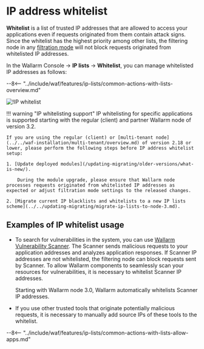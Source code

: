 # IP address whitelist

**Whitelist** is a list of trusted IP addresses that are allowed to access your applications even if requests originated from them contain attack signs. Since the whitelist has the highest priority among other lists, the filtering node in any [filtration mode](../../admin-en/configure-wallarm-mode.md) will not block requests originated from whitelisted IP addresses.

In the Wallarm Console → **IP lists** → **Whitelist**, you can manage whitelisted IP addresses as follows:

--8<-- "../include/waf/features/ip-lists/common-actions-with-lists-overview.md"

![!IP whitelist](../../images/user-guides/ip-lists/whitelist-apps.png)

!!! warning "IP whitelisting support"
    IP whitelisting for specific applications is supported starting with the regular (client) and partner Wallarm node of version 3.2.
    
    If you are using the regular (client) or [multi-tenant node](../../waf-installation/multi-tenant/overview.md) of version 2.18 or lower, please perform the following steps before IP address whitelist setup:

    1. [Update deployed modules](/updating-migrating/older-versions/what-is-new/).

        During the module upgrade, please ensure that Wallarm node processes requests originated from whitelisted IP addresses as expected or adjust filtration mode settings to the released changes.

    2. [Migrate current IP blacklists and whitelists to a new IP lists scheme](../../updating-migrating/migrate-ip-lists-to-node-3.md).

## Examples of IP whitelist usage

* To search for vulnerabilities in the system, you can use [Wallarm Vulnerability Scanner](../../about-wallarm-waf/detecting-vulnerabilities.md#vulnerability-scanner). The Scanner sends malicious requests to your application addresses and analyzes application responses. If Scanner IP addresses are not whitelisted, the filtering node can block requests sent by Scanner. To allow Wallarm components to seamlessly scan your resources for vulnerabilities, it is necessary to whitelist Scanner IP addresses.

    Starting with Wallarm node 3.0, Wallarm automatically whitelists Scanner IP addresses.
* If you use other trusted tools that originate potentially malicious requests, it is necessary to manually add source IPs of these tools to the whitelist.

--8<-- "../include/waf/features/ip-lists/common-actions-with-lists-allow-apps.md"